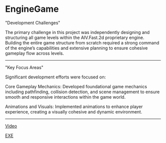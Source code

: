 # EngineGame

"Development Challenges"

The primary challenge in this project was independently designing and structuring all game levels within the AIV.Fast.2d proprietary engine. Building the entire game structure from scratch required a strong command of the engine’s capabilities and extensive planning to ensure cohesive gameplay flow across levels.

---------------------

"Key Focus Areas"

Significant development efforts were focused on:

Core Gameplay Mechanics: Developed foundational game mechanics including pathfinding, collision detection, and scene management to ensure smooth and responsive interactions within the game world.

Animations and Visuals: Implemented animations to enhance player experience, creating a visually cohesive and dynamic environment.

---------------------

[Video](https://www.youtube.com/watch?v=AN6CTy9GKRg)

[EXE](https://github.com/Thefoxy1978/EngineGame/releases/tag/Indie)
